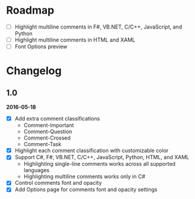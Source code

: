 # Roadmap

- [ ] Highlight multiline comments in F#, VB.NET, C/C++, JavaScript, and Python
- [ ] Highlight multiline comments in HTML and XAML
- [ ] Font Options preview

# Changelog

## 1.0

**2016-05-18**

- [x] Add extra comment classifications
  - Comment-Important
  - Comment-Question
  - Comment-Crossed
  - Comment-Task
- [x] Highlight each comment classification with customizable color
- [x] Support C#, F#, VB.NET, C/C++, JavaScript, Python, HTML, and XAML
  - Highlighting single-line comments works across all supported languages
  - Highlighting multiline comments works only in C#
- [x] Control comments font and opacity
- [x] Add Options page for comments font and opacity settings
